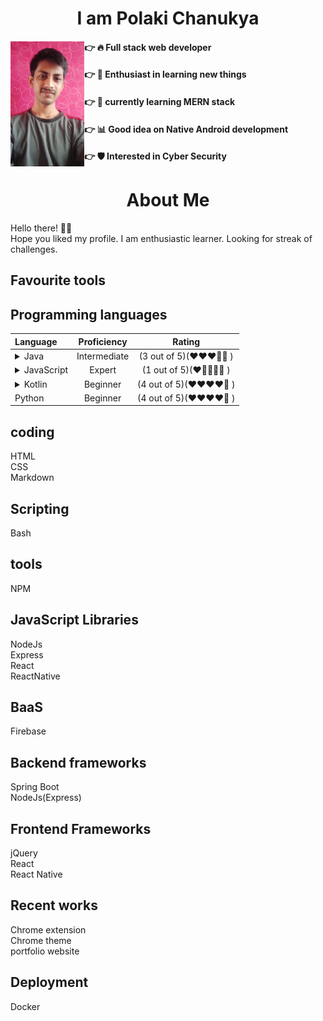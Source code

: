 <h1 align="center"> I am Polaki Chanukya</h1> 
<div height="500px">
    <div align="left" width="50%">
        <img align="left"  src=".\Mypicmile.jpg" height="200px" alt="chanukya looking cool">
    </div>
    <div align="right" width="50%">
        <div align="left" width="50%">

 #### 👉 🔥 Full stack web developer 
 #### 👉 📘 Enthusiast in learning new things
 #### 👉 📖 currently learning MERN stack
 #### 👉 📊 Good idea on Native Android development
 #### 👉 🛡️ Interested in Cyber Security
 </div>
 </div>
 </div>
<h1 align="center"> About Me</h1> 

Hello there! 🙋‍♂️ <br>
Hope you liked my profile. I am enthusiastic learner. Looking for streak of challenges. <br>

## Favourite tools

## Programming languages
| Language | Proficiency| Rating |
| :---      | :-----: | :-----:|
|<details><summary>Java</summary><div> 1. spring boot <br> 2. Android development</div></details> |Intermediate | (3 out of 5)(❤️❤️❤️🤍🤍 ) |
|<details><summary>JavaScript</summary><div> 1. [Front end](#frontend)<br> 2. [Back end](#backend)</div></details> |Expert | (1 out of 5)(❤️🤍🤍🤍🤍 ) |
|<details><summary>Kotlin</summary><div> 1. Android development</div></details>| Beginner | (4 out of 5)(❤️❤️❤️❤️🤍  ) |
|Python | Beginner | (4 out of 5)(❤️❤️❤️❤️🤍 ) |


## coding 
HTML<br>
CSS<br>
Markdown<br>

## Scripting
Bash<br>

## tools
NPM<br>

## JavaScript Libraries
NodeJs<br>
Express<br>
React<br>
ReactNative<br>

## BaaS
Firebase

## Backend frameworks <a id="backend"></a>
Spring Boot<br>
NodeJs(Express)

## Frontend Frameworks <a id="frontend"></a>
jQuery<br>
React<br>
React Native<br>

## Recent works
Chrome extension<br>
Chrome theme<br>
portfolio website

## Deployment
Docker
